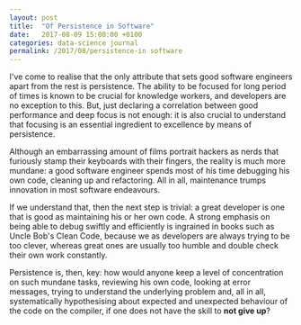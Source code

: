 ```yaml
---
layout: post
title:  "Of Persistence in Software"
date:   2017-08-09 15:00:00 +0100
categories: data-science journal
permalink: /2017/08/persistence-in software
---
```

I've come to realise that the only attribute that sets good software engineers apart from the rest is persistence. The ability to be focused for long period of times is known to be crucial for knowledge workers, and developers are no exception to this. But, just declaring a correlation between good performance and deep focus is not enough: it is also crucial to understand that focusing is an essential ingredient to excellence by means of persistence.

Although an embarrassing amount of films portrait hackers as nerds that furiously stamp their keyboards with their fingers, the reality is much more mundane: a good software engineer spends most of his time debugging his own code, cleaning up and refactoring. All in all, maintenance trumps innovation in most software endeavours.

If we understand that, then the next step is trivial: a great developer is one that is good as maintaining his or her own code. A strong emphasis on being able to debug swiftly and efficiently is ingrained in books such as Uncle Bob's Clean Code, because we as developers are always trying to be too clever, whereas great ones are usually too humble and double check their own work constantly.

Persistence is, then, key: how would anyone keep a level of concentration on such mundane tasks, reviewing his own code, looking at error messages, trying to understand the underlying problem and, all in all, systematically hypothesising about expected and unexpected behaviour of the code on the compiler, if one does not have the skill to __not give up__?
